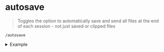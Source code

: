 # autosave
> Toggles the option to automatically save and send all files at the end of each session - not just saved or clipped files

```
/autosave
```
<details>
  <summary>Example</summary>

  ```
  /autosave
  ```
</details>

